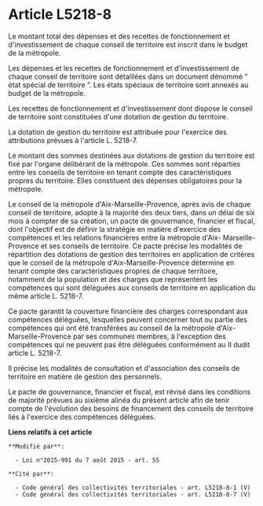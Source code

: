 # Article L5218-8

Le montant total des dépenses et des recettes de fonctionnement et d'investissement de chaque conseil de territoire est
inscrit dans le budget de la métropole. 

Les dépenses et les recettes de fonctionnement et d'investissement de chaque conseil de territoire sont détaillées dans un
document dénommé " état spécial de territoire ”. Les états spéciaux de territoire sont annexés au budget de la métropole. 

Les recettes de fonctionnement et d'investissement dont dispose le conseil de territoire sont constituées d'une dotation de
gestion du territoire. 

La dotation de gestion du territoire est attribuée pour l'exercice des attributions prévues à l'article L. 5218-7. 

Le montant des sommes destinées aux dotations de gestion du territoire est fixé par l'organe délibérant de la métropole. Ces
sommes sont réparties entre les conseils de territoire en tenant compte des caractéristiques propres du territoire. Elles
constituent des dépenses obligatoires pour la métropole. 

Le conseil de la métropole d'Aix-Marseille-Provence, après avis de chaque conseil de territoire, adopte à la majorité des
deux tiers, dans un délai de six mois à compter de sa création, un pacte de gouvernance, financier et fiscal, dont l'objectif
est de définir la stratégie en matière d'exercice des compétences et les relations financières entre la métropole d'Aix-
Marseille-Provence et ses conseils de territoire. Ce pacte précise les modalités de répartition des dotations de gestion des
territoires en application de critères que le conseil de la métropole d'Aix-Marseille-Provence détermine en tenant compte des
caractéristiques propres de chaque territoire, notamment de la population et des charges que représentent les compétences qui
sont déléguées aux conseils de territoire en application du même article L. 5218-7. 

Ce pacte garantit la couverture financière des charges correspondant aux compétences déléguées, lesquelles peuvent concerner
tout ou partie des compétences qui ont été transférées au conseil de la métropole d'Aix-Marseille-Provence par ses communes
membres, à l'exception des compétences qui ne peuvent pas être déléguées conformément au II dudit article L. 5218-7. 

Il précise les modalités de consultation et d'association des conseils de territoire en matière de gestion des personnels. 

Le pacte de gouvernance, financier et fiscal, est révisé dans les conditions de majorité prévues au sixième alinéa du présent
article afin de tenir compte de l'évolution des besoins de financement des conseils de territoire liés à l'exercice des
compétences déléguées.

**Liens relatifs à cet article**

	**Modifié par**:

	  - Loi n°2015-991 du 7 août 2015 - art. 55

	**Cité par**:

	  - Code général des collectivités territoriales - art. L5218-8-1 (V)
	  - Code général des collectivités territoriales - art. L5218-8-7 (V)
